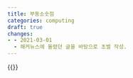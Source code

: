 ```yaml
---
title: 부동소숫점
categories: computing
draft: true
changes:
- - 2021-03-01
  - 해커뉴스에 올렸던 글을 바탕으로 초벌 작성.
---
```


{{<todo>}}

